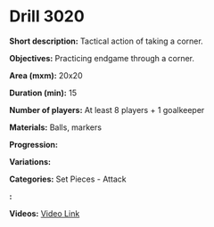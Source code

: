 # Drill 3020

**Short description:**
Tactical action of taking a corner.

**Objectives:**
Practicing endgame through a corner.

**Area (mxm):**
20x20

**Duration (min):**
15

**Number of players:**
At least 8 players + 1 goalkeeper

**Materials:**
Balls, markers

**Progression:**


**Variations:**


**Categories:**
Set Pieces - Attack

**:**


**Videos:**
[Video Link](https://www.youtube.com/embed/l8FNf44aT-E)

